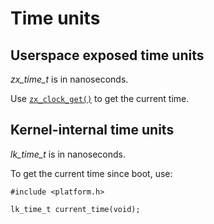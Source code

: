 # Time units

## Userspace exposed time units

*zx\_time\_t* is in nanoseconds.

Use [`zx_clock_get()`] to get the current time.

## Kernel-internal time units

*lk\_time\_t* is in nanoseconds.

To get the current time since boot, use:

```
#include <platform.h>

lk_time_t current_time(void);
```

[`zx_clock_get()`]: /docs/reference/syscalls/clock_get.md
